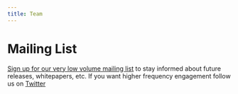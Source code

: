 ```yaml
---
title: Team
---
```


# Mailing List
 [Sign up for our very low volume mailing list](https://forms.office.com/r/b43TVhv7Rd) to stay informed about future releases, whitepapers, etc. If you want higher frequency engagement follow us on [Twitter](https://twitter.com/risczero)


